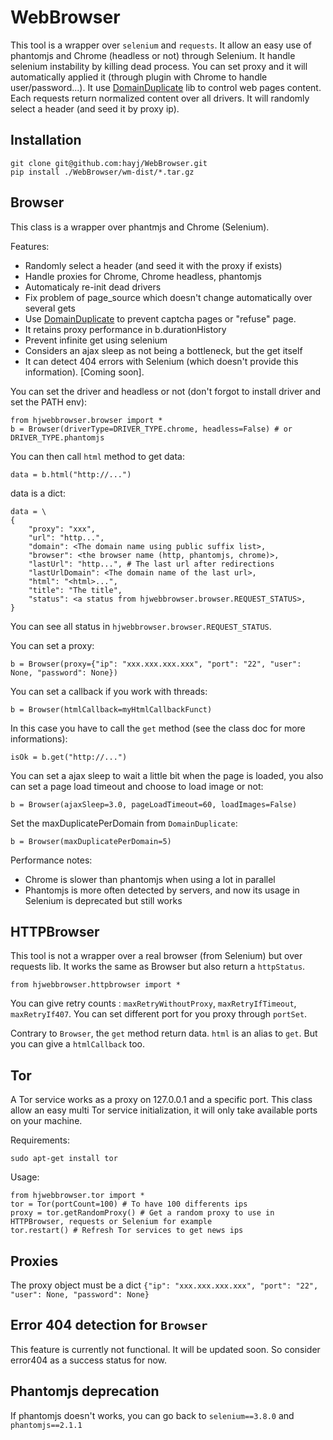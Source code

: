 # WebBrowser

This tool is a wrapper over `selenium` and `requests`. It allow an easy use of phantomjs and Chrome (headless or not) through Selenium. It handle selenium instability by killing dead process. You can set proxy and it will automatically applied it (through plugin with Chrome to handle user/password...). It use [DomainDuplicate](https://github.com/hayj/DomainDuplicate) lib to control web pages content. Each requests return normalized content over all drivers. It will randomly select a header (and seed it by proxy ip).

## Installation

	git clone git@github.com:hayj/WebBrowser.git
	pip install ./WebBrowser/wm-dist/*.tar.gz


## Browser

This class is a wrapper over phantmjs and Chrome (Selenium).

Features:

 * Randomly select a header (and seed it with the proxy if exists)
 * Handle proxies for Chrome, Chrome headless, phantomjs
 * Automaticaly re-init dead drivers
 * Fix problem of page_source which doesn't change automatically over several gets
 * Use [DomainDuplicate](https://github.com/hayj/DomainDuplicate) to prevent captcha pages or "refuse" page.
 * It retains proxy performance in b.durationHistory
 * Prevent infinite get using selenium
 * Considers an ajax sleep as not being a bottleneck, but the get itself
 * It can detect 404 errors with Selenium (which doesn't provide this information). [Coming soon].

You can set the driver and headless or not (don't forgot to install driver and set the PATH env):

	from hjwebbrowser.browser import *
	b = Browser(driverType=DRIVER_TYPE.chrome, headless=False) # or DRIVER_TYPE.phantomjs

You can then call `html` method to get data:

	data = b.html("http://...")

data is a dict:

	data = \
	{
	    "proxy": "xxx",
	    "url": "http...",
	    "domain": <The domain name using public suffix list>,
	    "browser": <the browser name (http, phantomjs, chrome)>,
	    "lastUrl": "http...", # The last url after redirections
	    "lastUrlDomain": <The domain name of the last url>,
	    "html": "<html>...",
	    "title": "The title",
	    "status": <a status from hjwebbrowser.browser.REQUEST_STATUS>,
	}

You can see all status in `hjwebbrowser.browser.REQUEST_STATUS`.

You can set a proxy:

	b = Browser(proxy={"ip": "xxx.xxx.xxx.xxx", "port": "22", "user": None, "password": None})

You can set a callback if you work with threads:

	b = Browser(htmlCallback=myHtmlCallbackFunct)

In this case you have to call the `get` method (see the class doc for more informations):

	isOk = b.get("http://...")

You can set a ajax sleep to wait a little bit when the page is loaded, you also can set a page load timeout and choose to load image or not:

	b = Browser(ajaxSleep=3.0, pageLoadTimeout=60, loadImages=False)

Set the maxDuplicatePerDomain from `DomainDuplicate`:

	b = Browser(maxDuplicatePerDomain=5)

Performance notes:

 * Chrome is slower than phantomjs when using a lot in parallel
 * Phantomjs is more often detected by servers, and now its usage in Selenium is deprecated but still works

## HTTPBrowser

This tool is not a wrapper over a real browser (from Selenium) but over requests lib. It works the same as Browser but also return a `httpStatus`.

	from hjwebbrowser.httpbrowser import *

You can give retry counts : `maxRetryWithoutProxy`, `maxRetryIfTimeout`, `maxRetryIf407`.
You can set different port for you proxy through `portSet`.

Contrary to `Browser`, the `get` method return data. `html` is an alias to `get`. But you can give a `htmlCallback` too.

## Tor

A Tor service works as a proxy on 127.0.0.1 and a specific port.
This class allow an easy multi Tor service initialization, it will only take available ports on your machine.

Requirements:

	sudo apt-get install tor

Usage:

	from hjwebbrowser.tor import *
	tor = Tor(portCount=100) # To have 100 differents ips
	proxy = tor.getRandomProxy() # Get a random proxy to use in HTTPBrowser, requests or Selenium for example
	tor.restart() # Refresh Tor services to get news ips

## Proxies

The proxy object must be a dict `{"ip": "xxx.xxx.xxx.xxx", "port": "22", "user": None, "password": None}`

## Error 404 detection for `Browser`

This feature is currently not functional. It will be updated soon. So consider error404 as a success status for now.

## Phantomjs deprecation

If phantomjs doesn't works, you can go back to `selenium==3.8.0` and `phantomjs==2.1.1`




